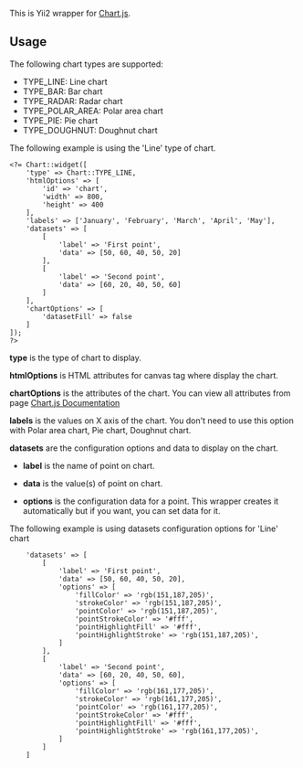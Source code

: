 This is Yii2 wrapper for [Chart.js](https://github.com/nnnick/Chart.js).

Usage
-----
The following chart types are supported: 

- TYPE_LINE: Line chart
- TYPE_BAR: Bar chart
- TYPE_RADAR: Radar chart
- TYPE_POLAR_AREA: Polar area chart
- TYPE_PIE: Pie chart
- TYPE_DOUGHNUT: Doughnut chart

The following example is using the 'Line' type of chart.

```
<?= Chart::widget([
    'type' => Chart::TYPE_LINE,
    'htmlOptions' => [
        'id' => 'chart', 
        'width' => 800,
        'height' => 400
    ],
    'labels' => ['January', 'February', 'March', 'April', 'May'],
    'datasets' => [
        [
            'label' => 'First point',
            'data' => [50, 60, 40, 50, 20]
        ],
        [
            'label' => 'Second point',
            'data' => [60, 20, 40, 50, 60]
        ]
    ],
    'chartOptions' => [
        'datasetFill' => false
    ]
]);
?>
```

**type** is the type of chart to display.

**htmlOptions** is HTML attributes for canvas tag where display the chart.

**chartOptions** is the attributes of the chart. 
You can view all attributes from page [Chart.js Documentation](http://www.chartjs.org/docs/)

**labels** is the values on X axis of the chart. 
You don't need to use this option with Polar area chart, Pie chart, Doughnut chart.

**datasets** are the configuration options and data to display on the chart.

- **label** is the name of point on chart.

- **data** is the value(s) of point on chart.

- **options** is the configuration data for a point.
This wrapper creates it automatically but if you want, you can set data for it.

The following example is using datasets configuration options for 'Line' chart

```
    'datasets' => [
        [
            'label' => 'First point',
            'data' => [50, 60, 40, 50, 20],
            'options' => [
                'fillColor' => 'rgb(151,187,205)',
                'strokeColor' => 'rgb(151,187,205)',
                'pointColor' => 'rgb(151,187,205)',
                'pointStrokeColor' => '#fff',
                'pointHighlightFill' => '#fff',
                'pointHighlightStroke' => 'rgb(151,187,205)',
            ]
        ],
        [
            'label' => 'Second point',
            'data' => [60, 20, 40, 50, 60],
            'options' => [
                'fillColor' => 'rgb(161,177,205)',
                'strokeColor' => 'rgb(161,177,205)',
                'pointColor' => 'rgb(161,177,205)',
                'pointStrokeColor' => '#fff',
                'pointHighlightFill' => '#fff',
                'pointHighlightStroke' => 'rgb(161,177,205)',
            ]
        ]
    ]
```